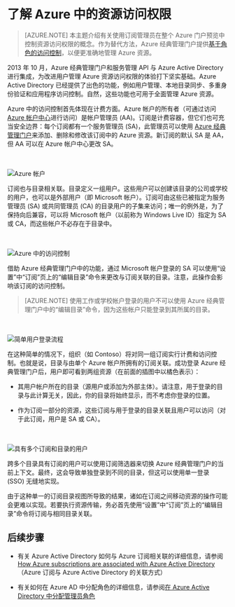 <properties
    pageTitle="了解 Azure 中的资源访问权限 | Azure" 
    description="本主题介绍有关使用订阅管理员在整个 Azure 门户预览中控制资源访问权限的概念。"
    services="active-directory"
    documentationCenter=""
    authors="markusvi"
    manager="femila"
    editor=""/>  


<tags
    ms.service="active-directory"
    ms.workload="identity"
    ms.tgt_pltfrm="na"
    ms.devlang="na"
    ms.topic="article"
    ms.date="10/10/2016"
    ms.author="markusvi"
    wacn.date="02/06/2017"/>  



# 了解 Azure 中的资源访问权限


> [AZURE.NOTE] 本主题介绍有关使用订阅管理员在整个 Azure 门户预览中控制资源访问权限的概念。作为替代方法，Azure 经典管理门户提供[基于角色的访问控制](/documentation/articles/role-based-access-control-configure/)，以便更准确地管理 Azure 资源。

2013 年 10 月，Azure 经典管理门户和服务管理 API 与 Azure Active Directory 进行集成，为改进用户管理 Azure 资源访问权限的体验打下坚实基础。Azure Active Directory 已经提供了出色的功能，例如用户管理、本地目录同步、多重身份验证和应用程序访问控制。自然，这些功能也可用于全面管理 Azure 资源。

Azure 中的访问控制首先体现在计费方面。Azure 帐户的所有者（可通过访问 [Azure 帐户中心](https://account.windowsazure.cn/subscriptions)进行访问）是帐户管理员 (AA)。订阅是计费容器，但它们也可充当安全边界：每个订阅都有一个服务管理员 (SA)，此管理员可以使用 [Azure 经典管理门户](https://manage.windowsazure.cn/)来添加、删除和修改该订阅中的 Azure 资源。新订阅的默认 SA 是 AA，但 AA 可以在 Azure 帐户中心更改 SA。

<br><br>![Azure 帐户][1]

订阅也与目录相关联。目录定义一组用户。这些用户可以创建该目录的公司或学校的用户，也可以是外部用户（即 Microsoft 帐户）。订阅可由这些已被指定为服务管理员 (SA) 或共同管理员 (CA) 的目录用户的子集来访问；唯一的例外是，为了保持向后兼容，可以将 Microsoft 帐户（以前称为 Windows Live ID）指定为 SA 或 CA，而这些帐户不必存在于目录中。

<br><br>![Azure 中的访问控制][2]


借助 Azure 经典管理门户中的功能，通过 Microsoft 帐户登录的 SA 可以使用“设置”中“订阅”页上的“编辑目录”命令来更改与订阅关联的目录。注意，此操作会影响该订阅的访问控制。



> [AZURE.NOTE] 使用工作或学校帐户登录的用户不可以使用 Azure 经典管理门户中的“编辑目录”命令，因为这些帐户只能登录到其所属的目录。

<br><br>![简单用户登录流程][3]

在这种简单的情况下，组织（如 Contoso）将对同一组订阅实行计费和访问控制。也就是说，目录与由单个 Azure 帐户所拥有的订阅关联。成功登录 Azure 经典管理门户后，用户即可看到两组资源（在前面的插图中以橘色表示）：


- 其用户帐户所在的目录（源用户或添加为外部主体）。请注意，用于登录的目录与此计算无关，因此，你的目录将始终显示，而不考虑你登录的位置。

- 作为订阅一部分的资源，这些订阅与用于登录的目录关联且用户可以访问（对于此订阅，用户是 SA 或 CA）。


<br><br>![具有多个订阅和目录的用户][4]


跨多个目录具有订阅的用户可以使用订阅筛选器来切换 Azure 经典管理门户的当前上下文。最终，这会导致单独登录到不同的目录，但这可以使用单一登录 (SSO) 无缝地实现。

由于这种单一的订阅目录视图所导致的结果，诸如在订阅之间移动资源的操作可能会更难以实现。若要执行资源传输，务必首先使用“设置”中“订阅”页上的“编辑目录”命令将订阅与相同目录关联。

## 后续步骤

- 有关 Azure Active Directory 如何与 Azure 订阅相关联的详细信息，请参阅 [How Azure subscriptions are associated with Azure Active Directory](/documentation/articles/active-directory-how-subscriptions-associated-directory/)（Azure 订阅与 Azure Active Directory 的关联方式）

- 有关如何在 Azure AD 中分配角色的详细信息，请参阅[在 Azure Active Directory 中分配管理员角色](/documentation/articles/active-directory-assign-admin-roles/)



<!--Image references-->
[1]: ./media/active-directory-understanding-resource-access/IC707931.png
[2]: ./media/active-directory-understanding-resource-access/IC707932.png
[3]: ./media/active-directory-understanding-resource-access/IC707933.png
[4]: ./media/active-directory-understanding-resource-access/IC707934.png

<!---HONumber=Mooncake_Quality_Review_0125_2017-->
